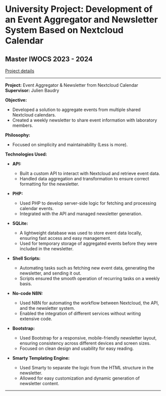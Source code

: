 # University Project: Development of an Event Aggregator and Newsletter System Based on Nextcloud Calendar  
## Master IWOCS 2023 - 2024  
[Project details](about.md)

---

**Project:** Event Aggregator & Newsletter from Nextcloud Calendar  
**Supervisor:** Julien Baudry  

**Objective:**  
- Developed a solution to aggregate events from multiple shared Nextcloud calendars.  
- Created a weekly newsletter to share event information with laboratory members.

**Philosophy:**  
- Focused on simplicity and maintainability (Less is more).

**Technologies Used:**  

- **API:**  
  - Built a custom API to interact with Nextcloud and retrieve event data.  
  - Handled data aggregation and transformation to ensure correct formatting for the newsletter.

- **PHP:**  
  - Used PHP to develop server-side logic for fetching and processing calendar events.  
  - Integrated with the API and managed newsletter generation.

- **SQLite:**  
  - A lightweight database was used to store event data locally, ensuring fast access and easy management.  
  - Used for temporary storage of aggregated events before they were included in the newsletter.

- **Shell Scripts:**  
  - Automating tasks such as fetching new event data, generating the newsletter, and sending it out.  
  - Scripts ensured the smooth operation of recurring tasks on a weekly basis.

- **No-code N8N:**  
  - Used N8N for automating the workflow between Nextcloud, the API, and the newsletter system.  
  - Enabled the integration of different services without writing extensive code.

- **Bootstrap:**  
  - Used Bootstrap for a responsive, mobile-friendly newsletter layout, ensuring consistency across different devices and screen sizes.  
  - Focused on clean design and usability for easy reading.

- **Smarty Templating Engine:**  
  - Used Smarty to separate the logic from the HTML structure in the newsletter.  
  - Allowed for easy customization and dynamic generation of newsletter content.

---
